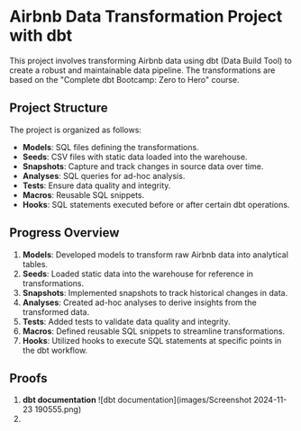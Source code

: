 # Airbnb Data Transformation Project with dbt

This project involves transforming Airbnb data using dbt (Data Build Tool) to create a robust and maintainable data pipeline. The transformations are based on the "Complete dbt Bootcamp: Zero to Hero" course.

## Project Structure

The project is organized as follows:

- **Models**: SQL files defining the transformations.
- **Seeds**: CSV files with static data loaded into the warehouse.
- **Snapshots**: Capture and track changes in source data over time.
- **Analyses**: SQL queries for ad-hoc analysis.
- **Tests**: Ensure data quality and integrity.
- **Macros**: Reusable SQL snippets.
- **Hooks**: SQL statements executed before or after certain dbt operations.

## Progress Overview

1. **Models**: Developed models to transform raw Airbnb data into analytical tables.
2. **Seeds**: Loaded static data into the warehouse for reference in transformations.
3. **Snapshots**: Implemented snapshots to track historical changes in data.
4. **Analyses**: Created ad-hoc analyses to derive insights from the transformed data.
5. **Tests**: Added tests to validate data quality and integrity.
6. **Macros**: Defined reusable SQL snippets to streamline transformations.
7. **Hooks**: Utilized hooks to execute SQL statements at specific points in the dbt workflow.


## Proofs
1. **dbt documentation**
![dbt documentation](images/Screenshot 2024-11-23 190555.png)
2. 

